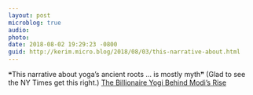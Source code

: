 ```yaml
---
layout: post
microblog: true
audio: 
photo: 
date: 2018-08-02 19:29:23 -0800
guid: http://kerim.micro.blog/2018/08/03/this-narrative-about.html
---
```

❝This narrative about yoga’s ancient roots … is mostly myth❞ (Glad to see the NY Times get this right.) [The Billionaire Yogi Behind Modi’s Rise](https://www.nytimes.com/2018/07/26/magazine/the-billionaire-yogi-behind-modis-rise.html)
